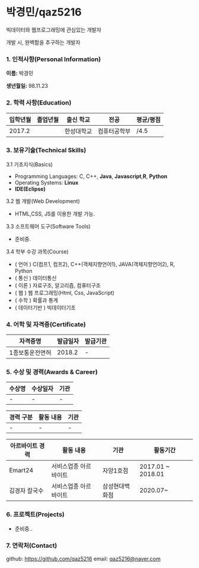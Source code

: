 # 박경민/qaz5216

빅데이터와 웹프로그래밍에 관심있는 개발자

개발 시, 완벽함을 추구하는 개발자

### 1. 인적사항(Personal Information)

**이름:** 박경민

**생년월일:** 98.11.23

### 2. 학력 사항(Education)

| 입학년월 | 졸업년월 | 출신 학교  | 전공         | 평균/평점 |
| -------- | -------- | ---------- | ------------ | --------- |
| 2017.2   |          | 한성대학교 | 컴퓨터공학부 | /4.5      |

### 3. 보유기술(Technical Skills)

3.1 기초지식(Basics)

- Programming Languages: C, C++, **Java**, **Javascript**,**R**, **Python**
- Operating Systems: **Linux**
- **IDE(Eclipse)**

3.2 웹 개발(Web Development)

- HTML,CSS, JS를 이용한 개발 가능.

3.3 소프트웨어 도구(Software Tools)

- 준비중.

3.4 학부 수강 과목(Course)

- ( 언어 ) C(컴프1, 컴프2), C++(객체지향언어1), JAVA(객체지향언어2), R, Python
- ( 통신 ) 데이터통신
- ( 이론 ) 자료구조, 알고리즘, 컴퓨터구조
- ( 웹 ) 웹 프로그래밍(Html, Css, JavaScript)
- ( 수학 ) 확률과 통계
- ( 데이터기반 ) 빅데이터기초

### 4. 어학 및 자격증(Certificate)

| 자격증명        | 발급일자 | 발급기관 |
| --------------- | -------- | -------- |
| 1종보통운전면허 | 2018.2   | -        |

### 5. 수상 및 경력(Awards & Career)

| 수상명 | 수상일자 | 기관 |
| ------ | -------- | ---- |
| -      | -        | -    |

| 경력 구분 | 활동 내용 | 기관 |
| --------- | --------- | ---- |
| -         | -         | -    |

| 아르바이트 경력 | 활동 내용             | 기관           | 활동기간          |
| --------------- | --------------------- | -------------- | ----------------- |
| Emart24         | 서비스업종 아르바이트 | 자양1호점      | 2017.01 ~ 2018.01 |
| 김경자 칼국수   | 서비스업종 아르바이트 | 삼성현대백화점 | 2020.07~          |

### 6. 프로젝트(Projects)

- 준비중..

### 7. 연락처(Contact)

github: https://github.com/qaz5216
email: [q](mailto:cherry92_love@nate.com)az5216@naver.com